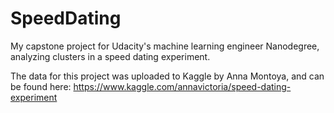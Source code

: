 # SpeedDating
My capstone project for Udacity's machine learning engineer Nanodegree, analyzing clusters in a speed dating experiment.

The data for this project was uploaded to Kaggle by Anna Montoya, and can be found here: https://www.kaggle.com/annavictoria/speed-dating-experiment
